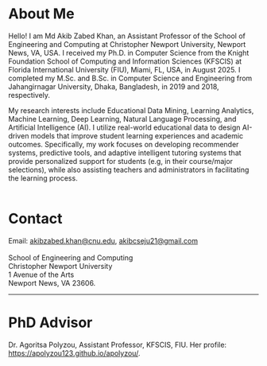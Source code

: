 # About Me
Hello! I am Md Akib Zabed Khan, an Assistant Professor of the School of Engineering and Computing at Christopher Newport University, Newport News, VA, USA. I received my Ph.D. in Computer Science from the Knight Foundation School of Computing and Information Sciences (KFSCIS) at Florida International University (FIU), Miami, FL, USA, in August 2025. I completed my M.Sc. and B.Sc. in Computer Science and Engineering from Jahangirnagar University, Dhaka, Bangladesh, in 2019 and 2018, respectively. 

My research interests include Educational Data Mining, Learning Analytics, Machine Learning, Deep Learning, Natural Language Processing, and Artificial Intelligence (AI). I utilize real-world educational data to design AI-driven models that improve student learning experiences and academic outcomes. Specifically, my work focuses on developing recommender systems, predictive tools, and adaptive intelligent tutoring systems that provide personalized support for students (e.g, in their course/major selections), while also assisting teachers and administrators in facilitating the learning process.
<br> <br>
# Contact

Email: akibzabed.khan@cnu.edu, akibcseju21@gmail.com <br> <br>
School of Engineering and Computing <br>
Christopher Newport University <br>
1 Avenue of the Arts <br>
Newport News, VA 23606. <br>

___

# PhD Advisor
Dr. Agoritsa Polyzou, Assistant Professor, KFSCIS, FIU. Her profile: https://apolyzou123.github.io/apolyzou/.
<br> <br>
# 

